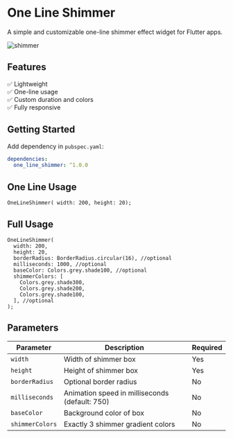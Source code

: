 # One Line Shimmer

A simple and customizable one-line shimmer effect widget for Flutter apps.

![shimmer](https://github.com/user-attachments/assets/2ba0169a-8ca6-4377-9c3f-916f7bb52141)


## Features

✅ Lightweight  
✅ One-line usage  
✅ Custom duration and colors  
✅ Fully responsive

## Getting Started

Add dependency in `pubspec.yaml`:

```yaml
dependencies:
  one_line_shimmer: ^1.0.0
```

## One Line Usage
```
OneLineShimmer( width: 200, height: 20);
```

## Full Usage
```
OneLineShimmer(
  width: 200,
  height: 20,
  borderRadius: BorderRadius.circular(16), //optional
  milliseconds: 1000, //optional
  baseColor: Colors.grey.shade100, //optional
  shimmerColors: [
    Colors.grey.shade300,
    Colors.grey.shade200,
    Colors.grey.shade100,
  ], //optional
);
```

## Parameters
| Parameter       | Description                                    | Required   |
| --------------- | ---------------------------------------------- | ---------- |
| `width`         | Width of shimmer box                           | Yes        |
| `height`        | Height of shimmer box                          | Yes        |
| `borderRadius`  | Optional border radius                         | No         |
| `milliseconds`  | Animation speed in milliseconds (default: 750) | No         |
| `baseColor`     | Background color of box                        | No         |
| `shimmerColors` | Exactly 3 shimmer gradient colors              | No         |

